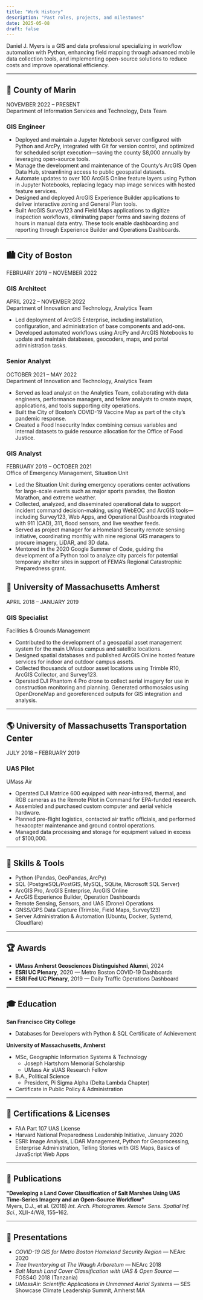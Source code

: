 ```yaml
---
title: "Work History"
description: "Past roles, projects, and milestones"
date: 2025-05-08
draft: false
---
```


Daniel J. Myers is a GIS and data professional specializing in workflow automation with Python, enhancing field mapping through advanced mobile data collection tools, and implementing open-source solutions to reduce costs and improve operational efficiency.

---

## 🌲 County of Marin  
NOVEMBER 2022 – PRESENT  
Department of Information Services and Technology, Data Team

### GIS Engineer

- Deployed and maintain a Jupyter Notebook server configured with Python and ArcPy, integrated with Git for version control, and optimized for scheduled script execution—saving the county $8,000 annually by leveraging open-source tools.  
- Manage the development and maintenance of the County’s ArcGIS Open Data Hub, streamlining access to public geospatial datasets.  
- Automate updates to over 100 ArcGIS Online feature layers using Python in Jupyter Notebooks, replacing legacy map image services with hosted feature services.  
- Designed and deployed ArcGIS Experience Builder applications to deliver interactive zoning and General Plan tools.  
- Built ArcGIS Survey123 and Field Maps applications to digitize inspection workflows, eliminating paper forms and saving dozens of hours in manual data entry. These tools enable dashboarding and reporting through Experience Builder and Operations Dashboards.

---

## 🏙️ City of Boston  
FEBRUARY 2019 – NOVEMBER 2022

### GIS Architect  
APRIL 2022 – NOVEMBER 2022  
Department of Innovation and Technology, Analytics Team  

- Led deployment of ArcGIS Enterprise, including installation, configuration, and administration of base components and add-ons.  
- Developed automated workflows using ArcPy and ArcGIS Notebooks to update and maintain databases, geocoders, maps, and portal administration tasks.

### Senior Analyst  
OCTOBER 2021 – MAY 2022  
Department of Innovation and Technology, Analytics Team  

- Served as lead analyst on the Analytics Team, collaborating with data engineers, performance managers, and fellow analysts to create maps, applications, and tools supporting city operations.  
- Built the City of Boston’s COVID-19 Vaccine Map as part of the city’s pandemic response.  
- Created a Food Insecurity Index combining census variables and internal datasets to guide resource allocation for the Office of Food Justice.

### GIS Analyst  
FEBRUARY 2019 – OCTOBER 2021  
Office of Emergency Management, Situation Unit  

- Led the Situation Unit during emergency operations center activations for large-scale events such as major sports parades, the Boston Marathon, and extreme weather.  
- Collected, analyzed, and disseminated operational data to support incident command decision-making, using WebEOC and ArcGIS tools—including Survey123, Web Apps, and Operational Dashboards integrated with 911 (CAD), 311, flood sensors, and live weather feeds.  
- Served as project manager for a Homeland Security remote sensing initiative, coordinating monthly with nine regional GIS managers to procure imagery, LiDAR, and 3D data.  
- Mentored in the 2020 Google Summer of Code, guiding the development of a Python tool to analyze city parcels for potential temporary shelter sites in support of FEMA’s Regional Catastrophic Preparedness grant.  

## 🧭 University of Massachusetts Amherst  
APRIL 2018 – JANUARY 2019  
### GIS Specialist  
Facilities & Grounds Management  

- Contributed to the development of a geospatial asset management system for the main UMass campus and satellite locations.  
- Designed spatial databases and published ArcGIS Online hosted feature services for indoor and outdoor campus assets.  
- Collected thousands of outdoor asset locations using Trimble R10, ArcGIS Collector, and Survey123.  
- Operated DJI Phantom 4 Pro drone to collect aerial imagery for use in construction monitoring and planning. Generated orthomosaics using OpenDroneMap and georeferenced outputs for GIS integration and analysis.

---

## 🌎 University of Massachusetts Transportation Center  
JULY 2018 – FEBRUARY 2019  
### UAS Pilot  
UMass Air

- Operated DJI Matrice 600 equipped with near-infrared, thermal, and RGB cameras as the Remote Pilot in Command for EPA-funded research.  
- Assembled and purchased custom computer and aerial vehicle hardware.  
- Planned pre-flight logistics, contacted air traffic officials, and performed hexacopter maintenance and ground control operations.  
- Managed data processing and storage for equipment valued in excess of $100,000.

---

## 🧰 Skills & Tools

- Python (Pandas, GeoPandas, ArcPy)  
- SQL (PostgreSQL/PostGIS, MySQL, SQLite, Microsoft SQL Server)
- ArcGIS Pro, ArcGIS Enterprise, ArcGIS Online
- ArcGIS Experience Builder, Operation Dashboards    
- Remote Sensing, Sensors, and UAS (Drone) Operations
- GNSS/GPS Data Capture (Trimble, Field Maps, Survey123)
- Server Administration & Automation (Ubuntu, Docker, Systemd, Cloudflare)

---

## 🏆 Awards

- **UMass Amherst Geosciences Distinguished Alumni**, 2024  
- **ESRI UC Plenary**, 2020 — Metro Boston COVID-19 Dashboards  
- **ESRI Fed UC Plenary**, 2019 — Daily Traffic Operations Dashboard  

---

## 🎓 Education

**San Francisco City College**
- Databases for Developers with Python & SQL Certificate of Achievement

**University of Massachusetts, Amherst**  
- MSc, Geographic Information Systems & Technology  
  - Joseph Hartshorn Memorial Scholarship  
  - UMass Air sUAS Research Fellow  
- B.A., Political Science  
  - President, Pi Sigma Alpha (Delta Lambda Chapter)  
- Certificate in Public Policy & Administration


---

## 🧪 Certifications & Licenses

- FAA Part 107 UAS License  
- Harvard National Preparedness Leadership Initiative, January 2020  
- ESRI: Image Analysis, LiDAR Management, Python for Geoprocessing, Enterprise Administration, Telling Stories with GIS Maps, Basics of JavaScript Web Apps

---

## 📝 Publications

**"Developing a Land Cover Classification of Salt Marshes Using UAS Time-Series Imagery and an Open-Source Workflow"**  
Myers, D.J., et al. (2018) *Int. Arch. Photogramm. Remote Sens. Spatial Inf. Sci.*, XLII-4/W8, 155–162.

---

## 🎤 Presentations

- *COVID-19 GIS for Metro Boston Homeland Security Region* — NEArc 2020  
- *Tree Inventorying at The Waugh Arboretum* — NEArc 2018  
- *Salt Marsh Land Cover Classification with UAS & Open Source* — FOSS4G 2018 (Tanzania)  
- *UMassAir: Scientific Applications in Unmanned Aerial Systems* — SES Showcase Climate Leadership Summit, Amherst MA  
 

